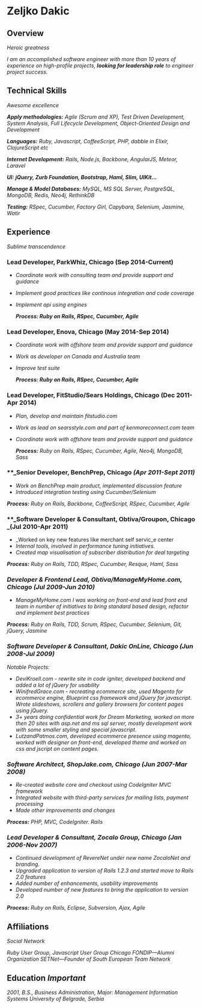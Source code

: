 # Zeljko Dakic

## **Overview** 
_Heroic greatness_

_I am an accomplished software engineer with more than 10 years of experience on high-profile projects, **looking for leadership role** to engineer project success._

## **Technical Skills** 
_Awesome excellence_

**_Apply methodologies:_** _Agile (Scrum and XP), Test Driven Development, System Analysis, Full Lifecycle Development, Object-Oriented Design and Development_

**_Languages:_** _Ruby, Javascript, CoffeeScript, PHP, dabble in Elixir, ClojureScript etc_

**_Internet Development:_** _Rails, Node.js, Backbone, AngularJS, Meteor, Laravel_

**_UI:_** **_jQuery, Zurb Foundation, Bootstrap, Haml, Slim, UIKit..._** 

**_Manage & Model Databases:_** _MySQL, MS SQL Server, PostgreSQL, MongoDB, Redis, Neo4j, RethinkDB_

**_Testing:_** _RSpec, Cucumber, Factory Girl, Capybara, Selenium, Jasmine, Watir_

## **Experience** 
_Sublime transcendence_

### **Lead Developer, ParkWhiz, Chicago** (Sep 2014-Current)

- _Coordinate work with consulting team and provide support and guidance_
- _Implement good practices like continous integration and code coverage_
- _Implement api using engines_

	**_Process: Ruby on Rails, RSpec, Cucumber, Agile_**

### **Lead Developer, Enova, Chicago** (May 2014-Sep 2014)

- _Coordinate work with offshore team and provide support and guidance_
- _Work as developer on Canada and Australia team_
- _Improve test suite_

	**_Process: Ruby on Rails, RSpec, Cucumber, Agile_**

### **Lead Developer, FitStudio/Sears Holdings, Chicago** (Dec 2011-Apr 2014)

- _Plan, develop and maintain fitstudio.com_
- _Work as lead on searsstyle.com and part of kenmoreconnect.com team_
- _Coordinate work with offshore team and provide support and guidance_

	**_Process:_**  _Ruby on Rails, RSpec, Cucumber, Agile, Neo4j, MongoDB, Sass_

### **_Senior Developer, BenchPrep, Chicago _(Apr 2011-Sept 2011)_

- _Work on BenchPrep main product, implemented discussion feature_
- _Introduced integration testing using Cucumber/Selenium_

**_Process:_**  _Ruby on Rails, Backbone, CoffeeScript, RSpec, Cucumber, Agile_

### **_Software Developer & Consultant, Obtiva/Groupon, Chicago _(Jul 2010-Apr 2011) 

- _Worked on key new features like merchant self servic_e center
- _Internal tools, involved in performance tuning initiatives._
- _Created map visualisation of subscriber distribution for deal targeting_

**_Process:_**  _Ruby on Rails, TDD, RSpec, Cucumber, Resque, Haml, Sass_

### **_Developer & Frontend Lead, Obtiva/ManageMyHome.com, Chicago_** _(Jul 2009-Jun 2010)_ 

- _ManageMyHome.com I was working on front-end and lead front end team in number of initiatives to bring standard based design, refactor and implement best practices_

**_Process:_**  _Ruby on Rails, TDD, Scrum, RSpec, Cucumber, Selenium, Git, jQuery, Jasmine_

### **_Software Developer & Consultant, Dakic OnLine, Chicago_** _(Jun 2008-Jul 2009)_

_Notable Projects:_

- _DeviKroell.com - rewrite site in code igniter, developed backend and added a lot of jQuery for usability_
- _WinifredGrace.com - recreating ecommerce site, used Magento for ecommerce engine, Blueprint css framework and jQuery for javascript. Wrote slideshows, scrollers and gallery browsers for content pages using jQuery._
- _3+ years doing confidential work for Dream Marketing, worked on more then 20 sites with asp.net and ms sql server, mostly development work with some smaller styling and special javascript._
- _LutzandPatmos.com, developed ecommerce presence using magento, worked with designer on front-end, developed theme and worked on css and jscript on content pages._

### **_Software Architect, ShopJake.com, Chicago_** _(Jun 2007-Mar 2008)_

- _Re-created website core and checkout using CodeIgniter MVC framework_
- _Integrated website with third-party services for mailing lists, payment processing_
- _Made other improvements and changes_

**_Process:_** _PHP, MVC, CodeIgniter. Rails_

### **_Lead Developer & Consultant, Zocalo Group, Chicago_** _(Jan 2006-Nov 2007)_

- _Continued development of RevereNet under new name ZocaloNet and branding._
- _Upgraded application to version of Rails 1.2.3 and started move to Rails 2.0 features_
- _Added number of enhancements, usability improvements_
- _Developed number of new features to bring the application to version 2.0_

**_Process:_**  _Ruby on Rails, Eclipse, Subversion, Ajax, Agile_

## **Affiliations** 
_Social Network_

_Ruby User Group, Javascript User Group Chicago_
_FONDIP—Alumni Organization_
_SETNet—Founder of South European Team Network_

## **Education** _Important_

_2001, B.S., Business Administration, Major: Management Information Systems_
_University of Belgrade, Serbia_

